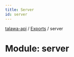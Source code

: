 ```yaml
---
title: Server
id: server
---
```

[talawa-api](../README.md) / [Exports](../modules.md) / server

# Module: server
